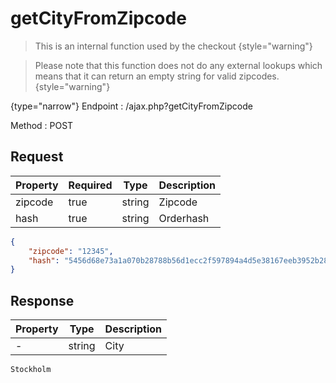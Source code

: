 # getCityFromZipcode

<include from="Snippets-CheckoutAPI.md" element-id="snippet-header" />

> This is an internal function used by the checkout
> {style="warning"}

> Please note that this function does not do any external lookups which means that it can return an empty string for valid zipcodes.
> {style="warning"}

{type="narrow"}
Endpoint
: /ajax.php?getCityFromZipcode

Method
: POST

## Request

| Property | Required | Type   | Description |
|----------|----------|--------|-------------|
| zipcode  | true     | string | Zipcode     |
| hash     | true     | string | Orderhash   |

```json
{
    "zipcode": "12345",
    "hash": "5456d68e73a1a070b28788b56d1ecc2f597894a4d5e38167eeb3952b2858bcc743bb557ed76783e80cfbdd9e70a477eeac70b895bff2b1ba7856c70e5d999755"
}
```

## Response

| Property | Type   | Description |
|----------|--------|-------------|
| -        | string | City        |

```text
Stockholm
```

